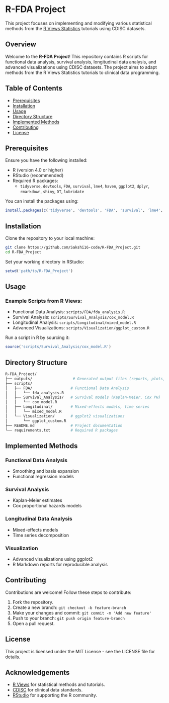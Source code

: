 # R-FDA Project
This project focuses on implementing and modifying various statistical methods from the [R Views Statistics](https://rviews.rstudio.com/categories/statistics/) tutorials using CDISC datasets.

## Overview
Welcome to the **R-FDA Project**! This repository contains R scripts for functional data analysis, survival analysis, longitudinal data analysis, and advanced visualizations using CDISC datasets. The project aims to adapt methods from the R Views Statistics tutorials to clinical data programming.

## Table of Contents
- [Prerequisites](#prerequisites)
- [Installation](#installation)
- [Usage](#usage)
- [Directory Structure](#directory-structure)
- [Implemented Methods](#implemented-methods)
- [Contributing](#contributing)
- [License](#license)

## Prerequisites
Ensure you have the following installed:
- R (version 4.0 or higher)
- RStudio (recommended)
- Required R packages:
  - `tidyverse`, `devtools`, `FDA`, `survival`, `lme4`, `haven`, `ggplot2`, `dplyr`, `rmarkdown`, `shiny`, `DT`, `lubridate`

You can install the packages using:

```r
install.packages(c('tidyverse', 'devtools', 'FDA', 'survival', 'lme4', 'haven', 'ggplot2', 'dplyr', 'rmarkdown', 'shiny', 'DT', 'lubridate'))
```

## Installation
Clone the repository to your local machine:

```bash
git clone https://github.com/Sakshi16-code/R-FDA_Project.git
cd R-FDA_Project
```

Set your working directory in RStudio:

```r
setwd('path/to/R-FDA_Project')
```

## Usage
### Example Scripts from R Views:
- Functional Data Analysis: `scripts/FDA/fda_analysis.R`
- Survival Analysis: `scripts/Survival_Analysis/cox_model.R`
- Longitudinal Analysis: `scripts/Longitudinal/mixed_model.R`
- Advanced Visualizations: `scripts/Visualization/ggplot_custom.R`

Run a script in R by sourcing it:

```r
source('scripts/Survival_Analysis/cox_model.R')
```

## Directory Structure
```bash
R-FDA_Project/
├── outputs/                  # Generated output files (reports, plots, tables)
├── scripts/                 
│   ├── FDA/                 # Functional Data Analysis
│   │   └── fda_analysis.R
│   ├── Survival_Analysis/   # Survival models (Kaplan-Meier, Cox PH)
│   │   └── cox_model.R
│   ├── Longitudinal/        # Mixed-effects models, time series
│   │   └── mixed_model.R
│   └── Visualization/       # ggplot2 visualizations
│       └── ggplot_custom.R
├── README.md                # Project documentation
└── requirements.txt         # Required R packages
```

## Implemented Methods
### Functional Data Analysis
- Smoothing and basis expansion
- Functional regression models

### Survival Analysis
- Kaplan-Meier estimates
- Cox proportional hazards models

### Longitudinal Data Analysis
- Mixed-effects models
- Time series decomposition

### Visualization
- Advanced visualizations using ggplot2
- R Markdown reports for reproducible analysis

## Contributing
Contributions are welcome! Follow these steps to contribute:
1. Fork the repository.
2. Create a new branch: `git checkout -b feature-branch`
3. Make your changes and commit: `git commit -m 'Add new feature'`
4. Push to your branch: `git push origin feature-branch`
5. Open a pull request.

## License
This project is licensed under the MIT License - see the LICENSE file for details.

## Acknowledgements
- [R Views](https://rviews.rstudio.com/) for statistical methods and tutorials.
- [CDISC](https://www.cdisc.org/) for clinical data standards.
- [RStudio](https://www.rstudio.com/) for supporting the R community.
